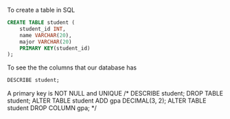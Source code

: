 To create a table in SQL

```SQL
CREATE TABLE student (
	student_id INT,
    name VARCHAR(20),
    major VARCHAR(20)
    PRIMARY KEY(student_id)
);
```

To see the the columns that our database has
```SQL
DESCRIBE student;
```


A primary key is NOT NULL and UNIQUE
/*
DESCRIBE student;
DROP TABLE student;
ALTER TABLE student ADD gpa DECIMAL(3, 2);
ALTER TABLE student DROP COLUMN gpa;
*/